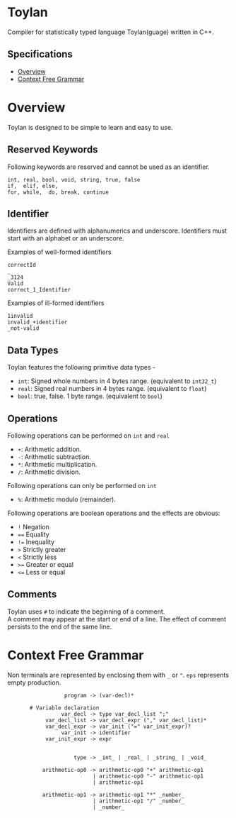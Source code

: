# Toylan
Compiler for statistically typed language Toylan(guage) written in C++.


## Specifications
* [Overview](#overview)
* [Context Free Grammar](#context-free-grammar)


# Overview
Toylan is designed to be simple to learn and easy to use.

## Reserved Keywords
Following keywords are reserved and cannot be used as an identifier.
```
int, real, bool, void, string, true, false
if,  elif, else, 
for, while,  do, break, continue
```

## Identifier
Identifiers are defined with alphanumerics and underscore. Identifiers must start with an alphabet or an underscore. 

Examples of well-formed identifiers

```
correctId
_
_3124
Valid
correct_1_Identifier
```
Examples of ill-formed identifiers
```
1invalid
invalid_+identifier
_not-valid
```

## Data Types
Toylan features the following primitive data types - 
* `int`: Signed whole numbers in 4 bytes range. (equivalent to `int32_t`)
* `real`: Signed real numbers in 4 bytes range. (equivalent to `float`)
* `bool`: true, false. 1 byte range. (equivalent to `bool`)

## Operations
Following operations can be performed on `int` and `real`  
* `+`: Arithmetic addition.
* `-`: Arithmetic subtraction.
* `*`: Arithmetic multiplication.
* `/`: Arithmetic division.

Following operations can only be performed on `int`  
* `%`: Arithmetic modulo (remainder).

Following operations are boolean operations and the effects are obvious:
* `!` Negation
* `==` Equality
* `!=` Inequality
* `>` Strictly greater
* `<` Strictly less
* `>=` Greater or equal
* `<=` Less or equal


## Comments
Toylan uses `#` to indicate the beginning of a comment.  
A comment may appear at the start or end of a line. The effect of comment persists to the end of the same line.


# Context Free Grammar
Non terminals are represented by enclosing them with `_` or `"`. `eps` represents empty production.
```
                  program -> (var-decl)*
                  
       # Variable declaration
                 var_decl -> type var_decl_list ";"
            var_decl_list -> var_decl_expr ("," var_decl_list)*
            var_decl_expr -> var_init ("=" var_init_expr)?
                 var_init -> identifier
            var_init_expr -> expr


                     type -> _int_ | _real_ | _string_ | _void_

           arithmetic-op0 -> arithmetic-op0 "+" arithmetic-op1
                           | arithmetic-op0 "-" arithmetic-op1
                           | arithmetic-op1

           arithmetic-op1 -> arithmetic-op1 "*" _number_
                           | arithmetic-op1 "/" _number_
                           | _number_
```